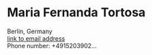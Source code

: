# Maria Fernanda Tortosa
Berlin, Germany <br>
[link to email address](mafetortosa@hotmail.com) <br>
Phone number: +4915203902...